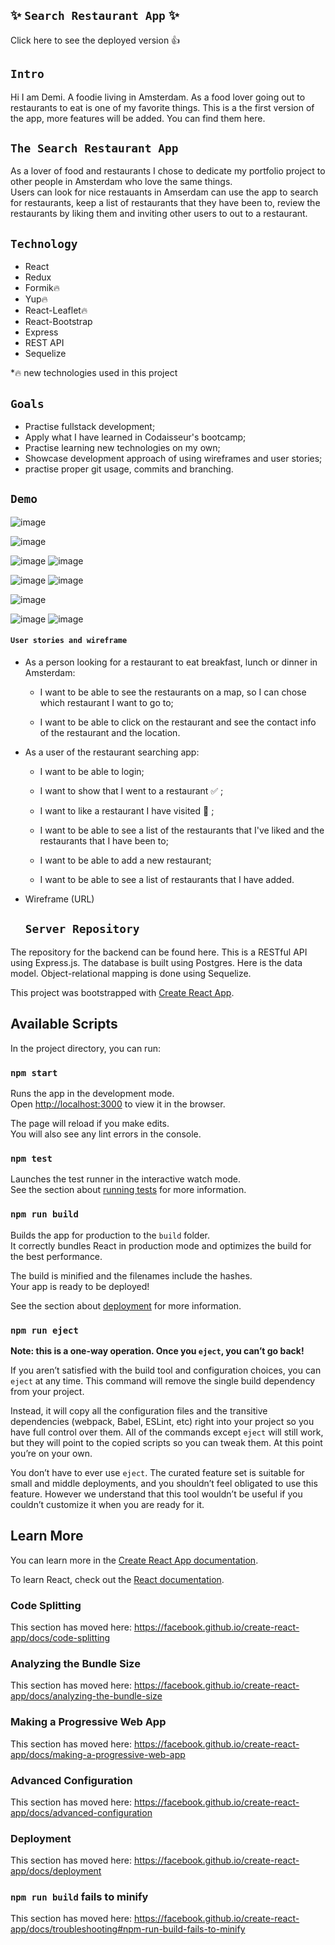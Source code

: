 ## ✨ `Search Restaurant App` ✨

Click here to see the deployed version 👍

## `Intro` 
Hi I am Demi. A foodie living in Amsterdam. As a food lover going out to restaurants to eat is one of my favorite things. 
This is a the first version of the app, more features will be added. You can find them here. 

## `The Search Restaurant App`
As a lover of food and restaurants I chose to dedicate my portfolio project to other people in Amsterdam who love the same things.  
Users can look for nice restauants in Amserdam can use the app to search for restaurants, keep a list of restaurants that they have been to, review the restaurants by liking them and inviting other users to out to a restaurant. 

## `Technology` 

- React
- Redux
- Formik🔥
- Yup🔥
- React-Leaflet🔥
- React-Bootstrap
- Express
- REST API
- Sequelize

*🔥 new technologies used in this project

## `Goals`
- Practise fullstack development;
- Apply what I have learned in Codaisseur's bootcamp;
- Practise learning new technologies on my own;
- Showcase development approach of using wireframes and user stories;
- practise proper git usage, commits and branching.

## `Demo` 
![image](https://user-images.githubusercontent.com/64919567/89122674-7da98c80-d4c9-11ea-9221-90cd5822c7f1.png)

![image](https://user-images.githubusercontent.com/64919567/89122947-d11cda00-d4cb-11ea-9266-ce9ed793ac9c.png)

![image](https://user-images.githubusercontent.com/64919567/89122955-eb56b800-d4cb-11ea-836b-cbd93aa26cf6.png)
![image](https://user-images.githubusercontent.com/64919567/89123001-3ffa3300-d4cc-11ea-8875-1d289df27cb4.png)


![image](https://user-images.githubusercontent.com/64919567/89123019-6cae4a80-d4cc-11ea-9c47-820996cf9f4c.png)
![image](https://user-images.githubusercontent.com/64919567/89123023-7afc6680-d4cc-11ea-87e3-b9c0d8600685.png)

![image](https://user-images.githubusercontent.com/64919567/89123032-8c457300-d4cc-11ea-8bfd-fa82e1d61416.png)

![image](https://user-images.githubusercontent.com/64919567/89123036-9d8e7f80-d4cc-11ea-94c6-4c52d3a72a54.png)
![image](https://user-images.githubusercontent.com/64919567/89123044-af702280-d4cc-11ea-9e64-103e6b5b469c.png)



#### `User stories and wireframe` 

- As a person looking for a restaurant to eat breakfast, lunch or dinner in Amsterdam:


  - I want to be able to see the restaurants on a map, so I can chose which restaurant I want to go to;


  - I want to be able to click on the restaurant and see the contact info of the restaurant and the location.


- As a user of the restaurant searching app:
  

  - I want to be able to login;
  
  - I want to show that I went to a restaurant ✅ ;
  
  - I want to like a restaurant I have visited 💖 ;
  
  - I want to be able to see a list of the restaurants that I've liked and the restaurants that I have been to;
  
  - I want to be able to add a new restaurant;
  
  - I want to be able to see a list of restaurants that I have added.

- Wireframe 
 (URL)
 
  ## `Server Repository`
 
The repository for the backend can be found here. This is a RESTful API using Express.js. The database is built using Postgres. Here is the data model. Object-relational mapping is done using Sequelize.



This project was bootstrapped with [Create React App](https://github.com/facebook/create-react-app).

## Available Scripts

In the project directory, you can run:

### `npm start`

Runs the app in the development mode.<br />
Open [http://localhost:3000](http://localhost:3000) to view it in the browser.

The page will reload if you make edits.<br />
You will also see any lint errors in the console.

### `npm test`

Launches the test runner in the interactive watch mode.<br />
See the section about [running tests](https://facebook.github.io/create-react-app/docs/running-tests) for more information.

### `npm run build`

Builds the app for production to the `build` folder.<br />
It correctly bundles React in production mode and optimizes the build for the best performance.

The build is minified and the filenames include the hashes.<br />
Your app is ready to be deployed!

See the section about [deployment](https://facebook.github.io/create-react-app/docs/deployment) for more information.

### `npm run eject`

**Note: this is a one-way operation. Once you `eject`, you can’t go back!**

If you aren’t satisfied with the build tool and configuration choices, you can `eject` at any time. This command will remove the single build dependency from your project.

Instead, it will copy all the configuration files and the transitive dependencies (webpack, Babel, ESLint, etc) right into your project so you have full control over them. All of the commands except `eject` will still work, but they will point to the copied scripts so you can tweak them. At this point you’re on your own.

You don’t have to ever use `eject`. The curated feature set is suitable for small and middle deployments, and you shouldn’t feel obligated to use this feature. However we understand that this tool wouldn’t be useful if you couldn’t customize it when you are ready for it.

## Learn More

You can learn more in the [Create React App documentation](https://facebook.github.io/create-react-app/docs/getting-started).

To learn React, check out the [React documentation](https://reactjs.org/).

### Code Splitting

This section has moved here: https://facebook.github.io/create-react-app/docs/code-splitting

### Analyzing the Bundle Size

This section has moved here: https://facebook.github.io/create-react-app/docs/analyzing-the-bundle-size

### Making a Progressive Web App

This section has moved here: https://facebook.github.io/create-react-app/docs/making-a-progressive-web-app

### Advanced Configuration

This section has moved here: https://facebook.github.io/create-react-app/docs/advanced-configuration

### Deployment

This section has moved here: https://facebook.github.io/create-react-app/docs/deployment

### `npm run build` fails to minify

This section has moved here: https://facebook.github.io/create-react-app/docs/troubleshooting#npm-run-build-fails-to-minify
